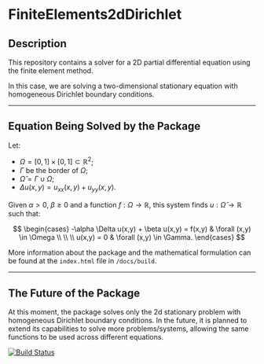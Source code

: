 # FiniteElements2dDirichlet

## Description

This repository contains a solver for a 2D partial differential equation using the finite element method.

In this case, we are solving a two-dimensional stationary equation with homogeneous Dirichlet boundary conditions.

-----

## Equation Being Solved by the Package

Let:
  - $\Omega = [0,1] \times [0,1] \subset \mathbb{R}^2$;
  - $\Gamma$ be the border of $\Omega$;
  - $\hat{\Omega} = \Gamma \cup \Omega$;
  - $\Delta u(x,y) = u_{xx}(x,y) + u_{yy}(x,y)$.

Given $\alpha > 0$, $\beta \geq 0$ and a function $f : \Omega \to \mathbb{R}$, this system finds $u : \hat{\Omega} \to \mathbb{R}$ such that:

$$
\begin{cases}
  -\alpha \Delta u(x,y) + \beta u(x,y) = f(x,y) & \forall (x,y) \in \Omega \\
  \\ \\
  u(x,y) = 0 & \forall (x,y) \in \Gamma.
\end{cases}
$$

More information about the package and the mathematical formulation can be found at the ``index.html`` file in ``/docs/build``.

-----

## The Future of the Package

At this moment, the package solves only the 2d stationary problem with homogeneous Dirichlet boundary conditions. In the future, it is planned to extend its capabilities to solve more problems/systems, allowing the same functions to be used across different equations.

[![Build Status](https://github.com/joaovictorlopezpereira/FiniteElements2dDirichlet.jl/actions/workflows/CI.yml/badge.svg?branch=master)](https://github.com/joaovictorlopezpereira/FiniteElements2dDirichlet.jl/actions/workflows/CI.yml?query=branch%3Amaster)

